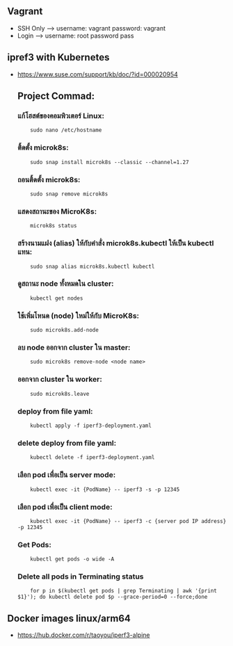 ## Vagrant
* SSH Only --> username: vagrant password: vagrant
* Login --> username: root password pass

## ipref3 with Kubernetes
* https://www.suse.com/support/kb/doc/?id=000020954
  ## Project Commad:
     ### แก้โฮสต์ของคอมพิวเตอร์ Linux:
          sudo nano /etc/hostname	
     ### ติ้ดตั้ง microk8s:
          sudo snap install microk8s --classic --channel=1.27
     ### ถอนติ้ดตั้ง microk8s:
          sudo snap remove microk8s
     ### แสดงสถานะของ MicroK8s:
          microk8s status
     ### สร้างนามแฝง (alias) ให้กับคำสั่ง microk8s.kubectl ให้เป็น kubectl แทน:
          sudo snap alias microk8s.kubectl kubectl
     ### ดูสถานะ node ทั้งหมดใน cluster:
          kubectl get nodes
     ### ใช้เพิ่มโหนด (node) ใหม่ให้กับ MicroK8s:
          sudo microk8s.add-node
     ### ลบ node ออกจาก cluster ใน master:
          sudo microk8s remove-node <node name> 
     ### ออกจาก cluster ใน worker:
          sudo microk8s.leave
     ### deploy from file yaml:
          kubectl apply -f iperf3-deployment.yaml
     ### delete deploy from file yaml:
          kubectl delete -f iperf3-deployment.yaml
     ### เลือก pod เพื่อเป็น server mode:
          kubectl exec -it {PodName} -- iperf3 -s -p 12345
     ### เลือก pod เพื่อเป็น client mode:
          kubectl exec -it {PodName} -- iperf3 -c {server pod IP address} -p 12345
     ### Get Pods:
          kubectl get pods -o wide -A
     ### Delete all pods in Terminating status
          for p in $(kubectl get pods | grep Terminating | awk '{print $1}'); do kubectl delete pod $p --grace-period=0 --force;done

## Docker images linux/arm64
* https://hub.docker.com/r/taoyou/iperf3-alpine
